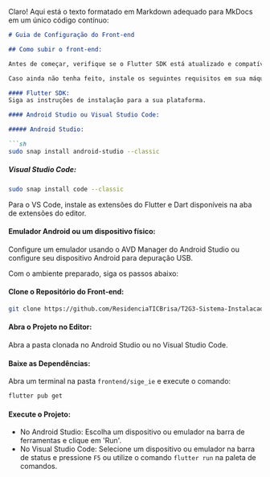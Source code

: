 Claro! Aqui está o texto formatado em Markdown adequado para MkDocs em um único código contínuo:

```markdown
# Guia de Configuração do Front-end

## Como subir o front-end:

Antes de começar, verifique se o Flutter SDK está atualizado e compatível com o projeto. Siga as instruções específicas para sua plataforma (Windows, macOS, Linux) disponíveis na documentação oficial do Flutter.

Caso ainda não tenha feito, instale os seguintes requisitos em sua máquina:

#### Flutter SDK:
Siga as instruções de instalação para a sua plataforma.

#### Android Studio ou Visual Studio Code:

##### Android Studio:

```sh
sudo snap install android-studio --classic
```

##### Visual Studio Code:

```sh
sudo snap install code --classic
```

Para o VS Code, instale as extensões do Flutter e Dart disponíveis na aba de extensões do editor.

#### Emulador Android ou um dispositivo físico:
Configure um emulador usando o AVD Manager do Android Studio ou configure seu dispositivo Android para depuração USB.

Com o ambiente preparado, siga os passos abaixo:

#### Clone o Repositório do Front-end:

```sh
git clone https://github.com/ResidenciaTICBrisa/T2G3-Sistema-Instalacao-Eletrica.git
```

#### Abra o Projeto no Editor:
Abra a pasta clonada no Android Studio ou no Visual Studio Code.

#### Baixe as Dependências:
Abra um terminal na pasta `frontend/sige_ie` e execute o comando:

```sh
flutter pub get
```

#### Execute o Projeto:

- No Android Studio: Escolha um dispositivo ou emulador na barra de ferramentas e clique em 'Run'.
- No Visual Studio Code: Selecione um dispositivo ou emulador na barra de status e pressione `F5` ou utilize o comando `flutter run` na paleta de comandos.
```